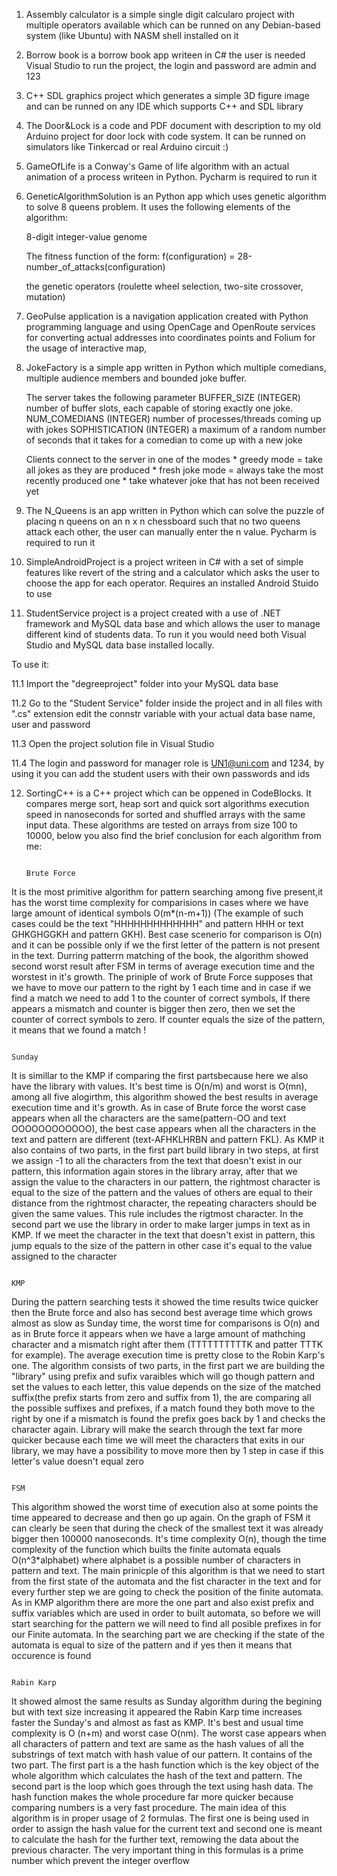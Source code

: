 1. Assembly calculator is a simple single digit calcularo project with multiple operators available which can be runned on any Debian-based system (like Ubuntu) with NASM shell installed on it 

2. Borrow book is a borrow book app writeen in C# the user is needed Visual Studio to run the project, the login and password are admin and 123

3. C++ SDL graphics project which generates a simple 3D figure image and can be runned on any IDE which supports C++ and SDL library

4. The Door&Lock is a code and PDF document with description to my old Arduino project for door lock with code system. It can be runned on simulators like Tinkercad or real Arduino circuit :)

5. GameOfLife is a Conway's Game of life algorithm with an actual animation of a process writeen in Python. Pycharm is required to run it

6. GeneticAlgorithmSolution is an Python app which uses genetic algorithm to solve 8 queens problem. It uses the following elements of the algorithm:

   8-digit integer-value genome

   The fitness function of the form: f(configuration) = 28-number_of_attacks(configuration)

   the genetic operators (roulette wheel selection, two-site crossover, mutation)


7. GeoPulse application is a navigation application created with Python programming language and using OpenCage and OpenRoute services for converting actual addresses into coordinates points and Folium for the usage of interactive map, 

8. JokeFactory is a simple app written in Python which multiple comedians, multiple audience members and bounded joke buffer.

	The server takes the following parameter
		BUFFER_SIZE  (INTEGER)  number of buffer slots, each capable of storing exactly one joke.
		NUM_COMEDIANS (INTEGER) number of processes/threads coming up with jokes
		SOPHISTICATION (INTEGER) a maximum of a random number of seconds that it takes for a comedian to come up with a new joke

	Clients connect to the server in one of the modes
		* greedy mode = take all jokes as they are produced
		* fresh joke mode = always take the most recently produced one
		* take whatever joke that has not been received yet 

9. The N_Queens is an app written in Python which can solve the puzzle of placing n queens on an n x n chessboard such that no two queens attack each other, the user can manually enter the n value. Pycharm is required to run it

10. SimpleAndroidProject is a project writeen in C# with a set of simple features like revert of the string and a calculator which asks the user to choose the app for each operator. Requires an installed Android Stuido to use

11. StudentService project is a project created with a use of .NET framework and MySQL data base and which allows the user to manage different kind of students data. To run it you would need both Visual Studio and MySQL data base installed locally. 

To use it: 

11.1 Import the "degreeproject" folder into your MySQL data base 

11.2 Go to the "Student Service" folder inside the project and in all files with ".cs" extension edit the connstr variable with your actual data base name, user and password

11.3 Open the project solution file in Visual Studio

11.4 The login and password for manager role is UN1@uni.com and 1234, by using it you can add the student users with their own passwords and ids

12. SortingC++ is a C++ project which can be oppened in CodeBlocks. It compares merge sort, heap sort and quick sort algorithms execution speed in nanoseconds for sorted and shuffled arrays with the same input data. These algorithms are tested on arrays from size 100 to 10000, below you also find the brief conclusion for each algorithm from me:

                                                                                    Brute Force 

It is the most primitive algorithm for pattern searching among five present,it has the worst time complexity for comparisions in cases where we have large amount of identical symbols O(m*(n-m+1)) (The example of such cases could be the text "HHHHHHHHHHHHH" and pattern HHH or text GHKGHGGKH and pattern GKH). Best case scenerio for comparison is O(n) and it can be possible only if we the first letter of the pattern is not present in the text. Durring patterrn matching of the book, the algorithm showed second worst result after FSM in terms of average execution time and the worstest in it's growth. The priniple of work of Brute Force supposes that we have to move our pattern to the right by 1 each time and in case if we find a match we need to add 1 to the counter of correct symbols, If there appears a mismatch and counter is bigger then zero, then we set the counter of correct symbols to zero. If counter equals the size of the pattern, it means that we found a match ! 


                                                                                      Sunday

It is simillar to the KMP if comparing the first partsbecause here we also have the library with values. It's best time is O(n/m) and worst is O(mn), among all five alogirthm, this algorithm showed the best results in average execution time and it's growth. As in case of Brute force the worst case appears when all the characters are the same(pattern-OO and text OOOOOOOOOOOO), the best case appears when all the characters in the text and pattern are different (text-AFHKLHRBN and pattern FKL). As KMP it also contains of two parts, in the first part build library in two steps, at first we assign -1 to all the characters from the text that doesn't exist in our pattern, this information again stores in the library array, after that we assign the value to the characters in our pattern, the rightmost character is equal to the size of the pattern and the values of others are equal to their distance from the rightmost character, the repeating characters should be given the same values. This rule includes the rigtmost character. In the second part we use the library in order to make larger jumps in text as in KMP. If we meet the character in the text that doesn't exist in pattern, this jump equals to the size of the pattern in other case it's equal to the value assigned to the character 


                                                                                       KMP

During the pattern searching tests it showed the time results twice quicker then the Brute force and also has second best average time which grows almost as slow as Sunday time, the worst time for comparisons is O(n) and as in Brute force it appears when we have a large amount of mathching character and a mismatch right after them  (TTTTTTTTTTK and patter TTTK for example). The average execution time is pretty close to the Robin Karp's one. The algorithm consists of two parts, in the first part we are building the "library" using prefix and sufix varaibles which will go though pattern and set the values to each letter, this value depends on the size of the matched suffix(the prefix starts from zero and suffix from 1), the are comparing all the possible suffixes and prefixes, if a match found they both move to the right by one if a mismatch is found the prefix goes back by 1 and checks the character again. Library will make the search through the text far more quicker because each time we will meet the characters that exits in our library, we may have a possibility to move more then by 1 step in case if this letter's value doesn't equal zero 

                           
                                                                                        FSM 

This algorithm showed the worst time of execution also at some points the time appeared to decrease and then go up again. On the graph of FSM it can clearly be seen that during the check of the smallest text it was already bigger then 100000 nanoseconds. It's time complexity O(n), though the time complexity of the function which builts the finite automata equals O(n^3*alphabet) where alphabet is a possible number of characters in pattern and text. The main prinicple of this algorithm is that we need to start from the first state of the automata and the fist character in the text and for every further step we are going to check the position of the finite automata. As in KMP algorithm there are more the one part and also exist prefix and suffix variables which are used in order to built automata, so before we will start searching for the pattern we will need to find all posible prefixes in for our Finite automata. In the searching part we are checking if the state of the automata is equal to size of the pattern and if yes then it means that occurence is found


                                                                                     Rabin Karp
It showed almost the same results as Sunday algorithm during the begining but with text size increasing it appeared the Rabin Karp time increases faster the Sunday's and almost as fast as KMP. It's best and usual time complexity is O (n+m) and worst case O(nm). The worst case appears when all characters of pattern and text are same as the hash values of all the substrings of text match with hash value of our pattern. It contains of the two part. The first part is a  the hash function which is the key object of the whole algorithm which calculates the hash of the text and pattern. The second part is the loop which goes through the text using hash data. The hash function makes the whole procedure far more quicker because comparing numbers is a very fast procedure. The main idea of this algorithm is in proper usage of 2 formulas. The first one is being used in order to assign the hash value for the current text and second one is meant to calculate the hash for the further text, remowing the data about the previous character. The very important thing in this formulas is a prime number which prevent the integer overflow 









 



                              
                              
